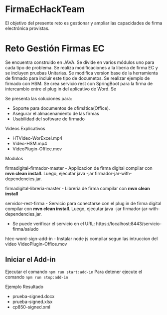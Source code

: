 # FirmaEcHackTeam
El objetivo del presente reto es gestionar y ampliar las capacidades de firma electrónica provistas.

# Reto Gestión Firmas EC
Se encuentra construido en JAVA. Se divide en varios módulos uno para cada tipo de problema. Se realiza modificaciones a la liberia de firma EC y se incluyen pruebas Unitarias. Se modifica version base de la herramienta de firmado para incluir este tipo de documetos. Se realizar ejemplo de firmado con HSM. Se crea servicio rest con SpringBoot para la firma de intercambio entre el plug in del aplicativo de Word. Se 

Se presenta las soluciones para:

  - Soporte para documentos de ofimática(Office).
  - Asegurar el almacenamiento de las firmas
  - Usabilidad del software de firmado

Videos Explicativos

  - HTVideo-WorExcel.mp4
  - Video-HSM.mp4
  - VideoPlugin-Office.mov
  
Modulos

firmadigital-firmador-master - Applicacion de firma digital compilar con **mvn clean install**. Luego, ejecutar java -jar firmador-jar-with-dependencies.jar.

firmadigital-libreria-master - Libreria de firma compilar con **mvn clean install**

servidor-rest-firma - Servicio para conectarse con el plug in de firma digital compilar con **mvn clean install**. Luego, ejecutar java -jar firmador-jar-with-dependencies.jar.

  - Se puede verificar el servicio en el URL: https://localhost:8443/servicio-firma/saludo

htec-word-sign-add-in - Instalar node js compilar segun las intruccion del video VideoPlugin-Office.mov

## Iniciar el Add-in

Ejecutar el comando `npm run start:add-in` 
Para detener ejecute el comando `npm run stop:add-in`


Ejemplo Resultado

  - prueba-signed.docx
  - prueba-signed.xlsx
  - cp850-signed.xml
  

